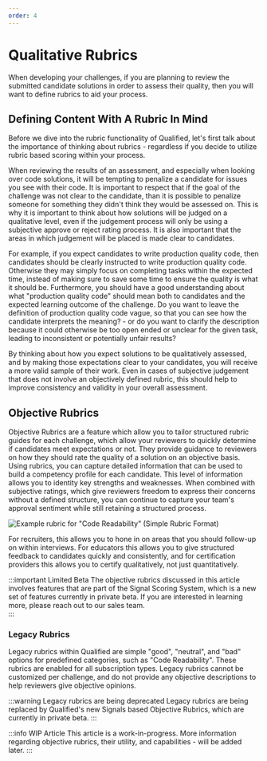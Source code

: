 ```yaml
---
order: 4
---
```


# Qualitative Rubrics
When developing your challenges, if you are planning to review the submitted candidate solutions in order to assess their quality, then you will want to define rubrics to aid your process. 

## Defining Content With A Rubric In Mind
Before we dive into the rubric functionality of Qualified, let's first talk about the importance of thinking about rubrics - regardless if you decide to utilize rubric based scoring within your process. 

When reviewing the results of an assessment, and especially when looking over code solutions, it will be tempting to penalize a candidate for issues you see with their code. It is important to respect that if the goal of the challenge was not clear to the candidate, than it is possible to penalize someone for something they didn't think they would be assessed on. This is why it is important to think about how solutions will be judged on a qualitative level, even if the judgement process will only be using a subjective approve or reject rating process. It is also important that the areas in which judgement will be placed is made clear to candidates. 

For example, if you expect candidates to write production quality code, then candidates should be clearly instructed to write production quality code. Otherwise they may simply focus on completing tasks within the expected time, instead of making sure to save some time to ensure the quality is what it should be. Furthermore, you should have a good understanding about what "production quality code" should mean both to candidates and the expected learning outcome of the challenge. Do you want to leave the definition of production quality code vague, so that you can see how the candidate interprets the meaning? - or do you want to clarify the description because it could otherwise be too open ended or unclear for the given task, leading to inconsistent or potentially unfair results?

By thinking about how you expect solutions to be qualitatively assessed, and by making those expectations clear to your candidates, you will receive a more valid sample of their work. Even in cases of subjective judgement that does not involve an objectively defined rubric, this should help to improve consistency and validity in your overall assessment.        

## Objective Rubrics

Objective Rubrics are a feature which allow you to tailor structured rubric guides for each challenge, which allow your reviewers to quickly determine if candidates meet expectations or not. They provide guidance to reviewers on how they should rate the quality of a solution on an objective basis. Using rubrics, you can capture detailed information that can be used to build a competency profile for each candidate. This level of information allows you to identity key strengths and weaknesses. When combined with subjective ratings, which give reviewers freedom to express their concerns without a defined structure, you can continue to capture your team's approval sentiment while still retaining a structured process. 

![Example rubric for "Code Readability" (Simple Rubric Format)](/images/hire/reviews-rubric-simple.png)

For recruiters, this allows you to hone in on areas that you should follow-up on within interviews. For educators this allows you to give structured feedback to candidates quickly and consistently, and for certification providers this allows you to certify qualitatively, not just quantitatively.    

:::important Limited Beta
The objective rubrics discussed in this article involves features that are part of the Signal Scoring System, which is a new set of features currently in private beta. If you are interested in learning more, please reach out to our sales team.  
:::

### Legacy Rubrics
Legacy rubrics within Qualified are simple "good", "neutral", and "bad" options for predefined categories, such as "Code Readability". These rubrics are enabled for all subscription types. Legacy rubrics cannot be customized per challenge, and do not provide any objective descriptions to help reviewers give objective opinions. 

:::warning Legacy rubrics are being deprecated
Legacy rubrics are being replaced by Qualified's new Signals based Objective Rubrics, which are currently in private beta.
:::


:::info WIP Article
This article is a work-in-progress. More information regarding objective rubrics, their utility, and capabilities - will be added later.
:::
